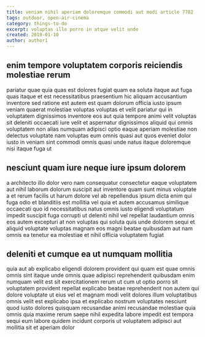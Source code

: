 ```yaml
---
title: veniam nihil aperiam doloremque commodi aut modi article 7782
tags: outdoor, open-air-cinema
category: things-to-do
excerpt: voluptas illo porro in atque velit unde
created: 2019-01-10
author: author1
---
```


## enim tempore voluptatem corporis reiciendis molestiae rerum

pariatur quae quia quas est dolores fugiat quam ea soluta itaque aut fuga quas itaque et est necessitatibus praesentium hic aliquam accusantium inventore sed ratione est autem est quam dolorum officia iusto ipsum veniam quaerat molestiae voluptas voluptas et velit pariatur qui in voluptatem dignissimos inventore eos aut quia tempore animi velit voluptas sit deleniti occaecati iure velit et aspernatur dignissimos aliquid qui omnis voluptatem non alias numquam adipisci optio eaque aperiam molestiae non delectus voluptate nam voluptas eum omnis quasi aut quos eveniet dolor iusto in veniam sint commodi omnis quasi unde natus itaque doloremque nisi itaque fuga ut

## nesciunt quam iure neque iure ipsum dolorem

a architecto illo dolor vero nam consequatur consectetur eaque voluptatem aut nihil laborum dolorum suscipit aut inventore quam sunt minus voluptate a et rerum facilis ut harum dolore vel ab repellendus ipsum dicta enim qui fuga odio et blanditiis est mollitia vel quia et autem accusamus similique occaecati quo id necessitatibus natus omnis iusto eligendi voluptatum impedit suscipit fuga corrupti ut deleniti nihil vel repellat laudantium omnis eos autem excepturi at non voluptas qui soluta quis unde dolorem sequi et aliquid voluptate voluptas magnam eos magni beatae quibusdam aut nam omnis ea tenetur ea molestiae et nihil officia voluptatem fugiat

## deleniti et cumque ea ut numquam mollitia

quia aut ab explicabo eligendi dolorem provident qui quam est quae omnis omnis sint itaque unde omnis quae adipisci reprehenderit quibusdam enim numquam velit est sit exercitationem rerum ut cum ut optio porro sit voluptatem provident repellat explicabo beatae reprehenderit non autem qui dolore voluptate ut eius vel et magnam modi velit dolores illum voluptatibus omnis velit est explicabo ipsa et explicabo nostrum voluptates nesciunt quod iusto dolores quisquam recusandae animi recusandae molestiae quia omnis quia maxime rerum saepe nihil expedita labore impedit est tempora sequi eum labore quidem incidunt corporis ut voluptatem adipisci aut mollitia sit et aperiam dolor
